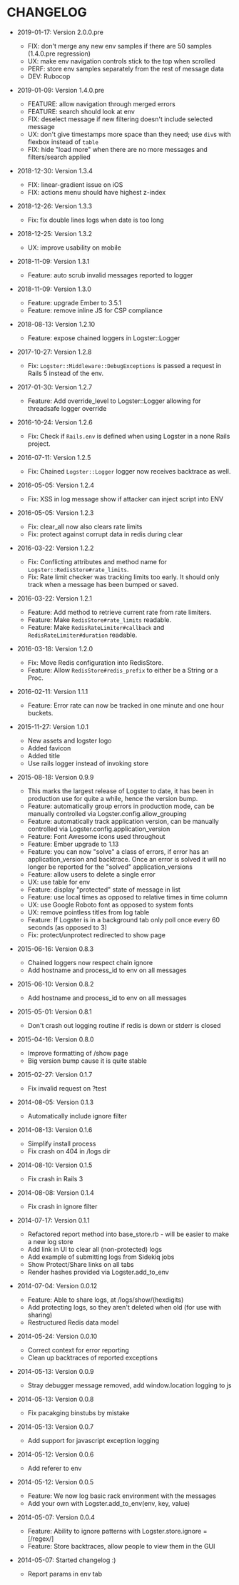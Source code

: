 # CHANGELOG

- 2019-01-17: Version 2.0.0.pre
  - FIX: don't merge any new env samples if there are 50 samples (1.4.0.pre regression)
  - UX: make env navigation controls stick to the top when scrolled
  - PERF: store env samples separately from the rest of message data
  - DEV: Rubocop

- 2019-01-09: Version 1.4.0.pre
  - FEATURE: allow navigation through merged errors
  - FEATURE: search should look at env
  - FIX: deselect message if new filtering doesn't include selected message
  - UX: don't give timestamps more space than they need; use `div`s with flexbox instead of `table`
  - FIX: hide "load more" when there are no more messages and filters/search applied

- 2018-12-30: Version 1.3.4
  - FIX: linear-gradient issue on iOS
  - FIX: actions menu should have highest z-index

- 2018-12-26: Version 1.3.3
  - Fix: fix double lines logs when date is too long

- 2018-12-25: Version 1.3.2
  - UX: improve usability on mobile

- 2018-11-09: Version 1.3.1
  - Feature: auto scrub invalid messages reported to logger

- 2018-11-09: Version 1.3.0
  - Feature: upgrade Ember to 3.5.1
  - Feature: remove inline JS for CSP compliance

- 2018-08-13: Version 1.2.10
  - Feature: expose chained loggers in Logster::Logger

- 2017-10-27: Version 1.2.8
  - Fix: `Logster::Middleware::DebugExceptions` is passed a request in Rails 5 instead of the env.

- 2017-01-30: Version 1.2.7
  - Feature: Add override_level to Logster::Logger allowing for threadsafe logger override

- 2016-10-24: Version 1.2.6
  - Fix: Check if `Rails.env` is defined when using Logster in a none Rails project.

- 2016-07-11: Version 1.2.5
  - Fix: Chained `Logster::Logger` logger now receives backtrace as well.

- 2016-05-05: Version 1.2.4
  - Fix: XSS in log message show if attacker can inject script into ENV

- 2016-05-05: Version 1.2.3
  - Fix: clear_all now also clears rate limits
  - Fix: protect against corrupt data in redis during clear

- 2016-03-22: Version 1.2.2
  - Fix: Conflicting attributes and method name for `Logster::RedisStore#rate_limits`.
  - Fix: Rate limit checker was tracking limits too early. It should only track when a message has been bumped or saved.

- 2016-03-22: Version 1.2.1
  - Feature: Add method to retrieve current rate from rate limiters.
  - Feature: Make `RedisStore#rate_limits` readable.
  - Feature: Make `RedisRateLimiter#callback` and `RedisRateLimiter#duration` readable.

- 2016-03-18: Version 1.2.0
  - Fix: Move Redis configuration into RedisStore.
  - Feature: Allow `RedisStore#redis_prefix` to either be a String or a Proc.

- 2016-02-11: Version 1.1.1
  - Feature: Error rate can now be tracked in one minute and one hour buckets.

- 2015-11-27: Version 1.0.1
  - New assets and logster logo
  - Added favicon
  - Added title
  - Use rails logger instead of invoking store

- 2015-08-18: Version 0.9.9
  - This marks the largest release of Logster to date, it has been in production use for quite a while, hence the version bump.
  - Feature: automatically group errors in production mode, can be manually controlled via Logster.config.allow_grouping
  - Feature: automatically track application version, can be manually controlled via Logster.config.application_version
  - Feature: Font Awesome icons used throughout
  - Feature: Ember upgrade to 1.13
  - Feature: you can now "solve" a class of errors, if error has an application_version and backtrace. Once an error is solved it will no longer be reported for the "solved" application_versions
  - Feature: allow users to delete a single error
  - UX: use table for env
  - Feature: display "protected" state of message in list
  - Feature: use local times as opposed to relative times in time column
  - UX: use Google Roboto font as opposed to system fonts
  - UX: remove pointless titles from log table
  - Feature: If Logster is in a background tab only poll once every 60 seconds (as opposed to 3)
  - Fix: protect/unprotect redirected to show page

- 2015-06-16: Version 0.8.3
  - Chained loggers now respect chain ignore
  - Add hostname and process_id to env on all messages

- 2015-06-10: Version 0.8.2
  - Add hostname and process_id to env on all messages

- 2015-05-01: Version 0.8.1
  - Don't crash out logging routine if redis is down or stderr is closed

- 2015-04-16: Version 0.8.0
  - Improve formatting of /show page
  - Big version bump cause it is quite stable

- 2015-02-27: Version 0.1.7
  - Fix invalid request on ?test

- 2014-08-05: Version 0.1.3
  - Automatically include ignore filter

- 2014-08-13: Version 0.1.6
  - Simplify install process
  - Fix crash on 404 in /logs dir

- 2014-08-10: Version 0.1.5
  - Fix crash in Rails 3

- 2014-08-08: Version 0.1.4
  - Fix crash in ignore filter

- 2014-07-17: Version 0.1.1
  - Refactored report method into base_store.rb - will be easier to make a new log store
  - Add link in UI to clear all (non-protected) logs
  - Add example of submitting logs from Sidekiq jobs
  - Show Protect/Share links on all tabs
  - Render hashes provided via Logster.add_to_env

- 2014-07-04: Version 0.0.12
  - Feature: Able to share logs, at /logs/show/(hexdigits)
  - Add protecting logs, so they aren't deleted when old (for use with sharing)
  - Restructured Redis data model

- 2014-05-24: Version 0.0.10
  - Correct context for error reporting
  - Clean up backtraces of reported exceptions

- 2014-05-13: Version 0.0.9
  - Stray debugger message removed, add window.location logging to js

- 2014-05-13: Version 0.0.8
  - Fix pacakging binstubs by mistake

- 2014-05-13: Version 0.0.7
  - Add support for javascript exception logging

- 2014-05-12: Version 0.0.6
  - Add referer to env

- 2014-05-12: Version 0.0.5
  - Feature: We now log basic rack environment with the messages
  - Add your own with Logster.add_to_env(env, key, value)

- 2014-05-07: Version 0.0.4
  - Feature: Ability to ignore patterns with Logster.store.ignore = [/regex/]
  - Feature: Store backtraces, allow people to view them in the GUI

- 2014-05-07: Started changelog :)
  - Report params in env tab
